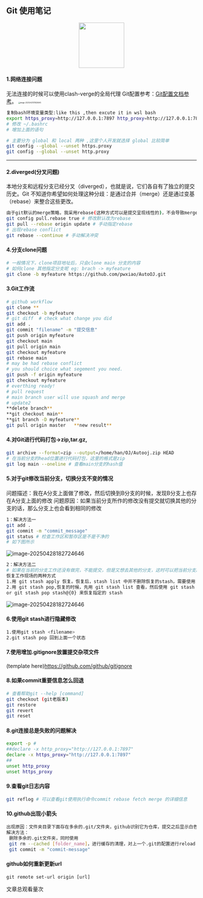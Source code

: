 ## Git 使用笔记
<div id="header" align="center">
  <img src="https://media.giphy.com/media/du3J3cXyzhj75IOgvA/giphy.gif" width="120"/>
</div>

#### 1.网络连接问题

无法连接的时候可以使用clash-verge的全局代理
Git配置参考：[Git配置文档参考](https://git.javaliu.com/02_config/03_remote_config.html)。
<img src="C:\Users\han\AppData\Roaming\Typora\typora-user-images\image-20250421011829645.png" alt="image-20250421011829645" style="zoom:30%;" />

```bash
复制bash环境变量类型:like this ,then excute it in wsl bash
export https_proxy=http://127.0.0.1:7897 http_proxy=http://127.0.0.1:7897 all_proxy=socks5://127.0.0.1:7897
# 修改 ~/.bashrc
# 增加上面的语句
```

```bash
# 主要分为 global 和 local 两种 ,这里个人开发就选择 global 比较简单
git config --global --unset https.proxy
git config --global --unset http.proxy
```

***

#### 2.diverged(分叉问题)

本地分支和远程分支已经分叉（diverged），也就是说，它们各自有了独立的提交历史。Git 不知道你希望如何处理这种分歧：是通过合并（merge）还是通过变基（rebase）来整合这些更改。

```bash
由于git默认的merge策略，我采用rebase(这种方式可以是提交呈现线性的)，不会导致merge的分支看起来太乱
git config pull.rebase true # 修改默认改为rebase
git pull --rebase origin update # 手动指定rebase
# 出现rebase conflict
git rebase --continue # 手动解决冲突
```





#### 4.分支clone问题

```bash
# 一般情况下，clone项目地址后，只会clone main 分支的内容
# 如何clone 其他指定分支呢 eg: brach -> myfeature
git clone -b myfeature https://github.com/pwxiao/AutoOJ.git
```



#### 3.Git工作流

```bash
# github workflow
git clone **
git checkout -b myfeature
# git diff  # check what change you did 
git add .
git commit "filename" -m "提交信息"
git push origin myfeature
git checkout main
git pull origin main
git checkout myfeature
git rebase main
# may be had rebase conflict
# you should choice what segement you need.
git push -f origin myfeature
git checkout myfeature
# everthing ready!
# pull request
# main branch user will use squash and merge
# update2
**delete branch** 
**git checkout main**
**git branch -D myfeature**
git pull origin master   **new result**
```

#### 4.对Git进行代码打包->zip,tar.gz,

```bash
git archive --format=zip --output=/home/han/OJ/Autooj.zip HEAD
# 在当前分支的head位置进行代码打包，这里的格式是zip
git log main --oneline # 查看main分支的hash值
```

#### 5.对于git修改当前分支，切换分支不变的情况

问题描述：我在A分支上面做了修改，然后切换到B分支的时候，发现B分支上也存在A分支上面的修改
问题原因：如果当前分支所作的修改没有提交就切换其他的分支的话，那么分支上也会看到相同的修改

```bash
1：解决方法一
git add .
git commit -m "commit_message"
git status # 检查工作区和暂存区是不是干净的
# 如下图所示
```

<img src="https://iocion.github.io/image-bed/image/Git%E4%BD%BF%E7%94%A8%E7%AC%94%E8%AE%B0workdflow.png" alt="image-20250428182724646" style="zoom:100%;" />

```bash
2：解决方法二
# 如果在当前的分支工作还没有做完，不能提交，但是又想去其他的分支，这时可以把当前分支的工作现场隐藏起来。使用git stash隐藏当前的工作现场，这时候使用git status查看工作区是否是干净的，就可以放心去其他分支的部分了。使用git stash list 可以查看隐藏的工作现场
恢复工作现场的两种方式
1.用 git stash apply 恢复。恢复后，stash list 中并不删除恢复的stash，需要使用 git stash drop 来删除。
2.用 git stash pop,恢复的时候，先用 git stash list 查看，然后使用 git stash apply stash@{0}
or git stash pop stash@{0} 来恢复指定的 stash
```

<img src="https://iocion.github.io/image-bed/image/Git使用笔记.png" alt="image-20250428182724646" style="zoom:100%;" />

#### 6.使用git stash进行隐藏修改
```bash
1.使用git stash <filename>
2.git stash pop 回到上面一个状态
```


#### 7.使用增加.gitignore放置提交杂项文件
(template here)<https://github.com/github/gitignore>


#### 8.如果commit重要信息怎么回退
```bash
# 查看帮助git --help [command]
git checkout (git老版本)
git restore 
git revert 
git reset
```
#### 8.git连接总是失败的问题解决

```bash
export -p # 
##declare -x http_proxy="http://127.0.0.1:7897"
declare -x https_proxy="http://127.0.0.1:7897"
##
unset http_proxy
unset https_proxy
```

#### 9.查看git日志内容

```bash
git reflog # 可以查看git使用执行命令commit rebase fetch merge 的详细信息
```

#### 10.github出现小箭头

```bash
出现原因：文件夹目录下面存在多余的.git/文件夹，github识别它为仓库，提交之后显示白色箭头。
解决方法：
 删除多余的.git文件夹，同时使用
 git rm --cached [folder_name]，进行缓存的清理，对上一个.git的配置进行reload
 git commit -m "commit-message" 
```

#### github如何重新更新url
```
git remote set-url origin [url]
```

<span id="busuanzi_container_page_pv">文章总观看量<span id="busuanzi_value_page_pv"></span>次</span>
